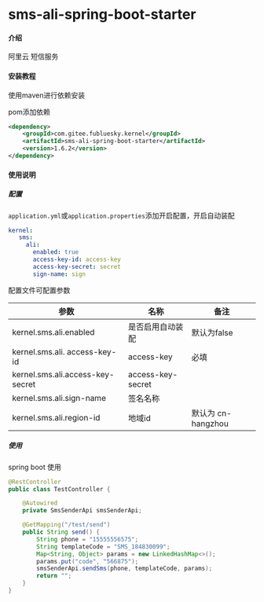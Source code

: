 # sms-ali-spring-boot-starter

#### 介绍
阿里云 短信服务

#### 安装教程
使用maven进行依赖安装

pom添加依赖

```xml
<dependency>
    <groupId>com.gitee.fubluesky.kernel</groupId>
    <artifactId>sms-ali-spring-boot-starter</artifactId>
    <version>1.6.2</version>
</dependency>
```

#### 使用说明

##### **配置**

```application.yml```或```application.properties```添加开启配置，开启自动装配

```yml
kernel:
   sms:
     ali:
       enabled: true
       access-key-id: access-key
       access-key-secret: secret
       sign-name: sign
```

配置文件可配置参数

| 参数                           | 名称                           | 备注                                     |
| ------------------------------ | ------------------------------ | ---------------------------------------- |
| kernel.sms.ali.enabled  | 是否启用自动装配               | 默认为false                              |
| kernel.sms.ali. access-key-id | access-key         | 必填 |
| kernel.sms.ali.access-key-secret | access-key-secret |  |
| kernel.sms.ali.sign-name | 签名名称 |  |
| kernel.sms.ali.region-id | 地域id | 默认为 cn-hangzhou |

##### 使用

spring boot 使用

```java
@RestController
public class TestController {

    @Autowired
    private SmsSenderApi smsSenderApi;

    @GetMapping("/test/send")
    public String send() {
        String phone = "15555556575";
        String templateCode = "SMS_184830099";
        Map<String, Object> params = new LinkedHashMap<>();
        params.put("code", "566875");
        smsSenderApi.sendSms(phone, templateCode, params);
        return "";
    }
}
```

